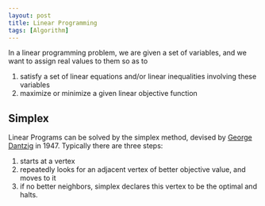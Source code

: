 ```yaml
---
layout: post
title: Linear Programming
tags: [Algorithm]
---
```


In a linear programming problem, we are given a set of variables, and we want to assign real values to them so as to 

1. satisfy a set of linear equations and/or linear inequalities involving these variables
2. maximize or minimize a given linear objective function

## Simplex

Linear Programs can be solved by the simplex method, devised by [George Dantzig](http://en.wikipedia.org/wiki/George_Dantzig) in 1947. Typically there are three steps:

1. starts at a vertex
2. repeatedly looks for an adjacent vertex of better objective value, and moves to it
3. if no better neighbors, simplex declares this vertex to be the optimal and halts.
